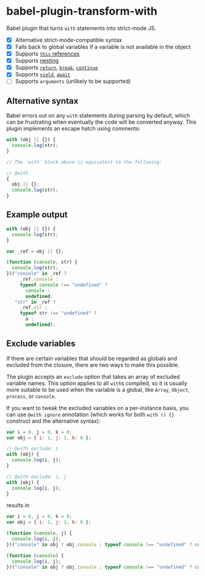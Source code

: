 # babel-plugin-transform-with

Babel plugin that turns `with` statements into strict-mode JS.

- [x] Alternative strict-mode-compatible syntax
- [x] Falls back to global variables if a variable is not available in the object
- [x] Supports [`this` references][this]
- [x] Supports [nesting]
- [x] Supports [`return`], [`break`], [`continue`]
- [x] Supports [`yield`], [`await`]
- [ ] Supports `arguments` (unlikely to be supported)

[this]: https://github.com/pugjs/babel-plugin-transform-with/tree/master/test/fixtures/with/this
[nesting]: https://github.com/pugjs/babel-plugin-transform-with/tree/master/test/fixtures/with/nested
[`return`]: https://github.com/pugjs/babel-plugin-transform-with/tree/master/test/fixtures/with/return
[`break`]: https://github.com/pugjs/babel-plugin-transform-with/tree/master/test/fixtures/with/loop-outside-single
[`continue`]: https://github.com/pugjs/babel-plugin-transform-with/tree/master/test/fixtures/with/loop-outside-multiple
[`yield`]: https://github.com/pugjs/babel-plugin-transform-with/tree/master/test/fixtures/with/generator-function
[`await`]: https://github.com/pugjs/babel-plugin-transform-with/tree/master/test/fixtures/with/async-function

## Alternative syntax

Babel errors out on any `with` statements during parsing by default, which can be frustrating when eventually the code will be converted anyway. This plugin implements an escape hatch using comments:

```js
with (obj || {}) {
  console.log(str);
}

// The `with` block above is equivalent to the following:

// @with
{
  obj || {};
  console.log(str);
}
```

## Example output

```js
with (obj || {}) {
  console.log(str);
}
```

```js
var _ref = obj || {};

(function (console, str) {
  console.log(str);
})("console" in _ref ?
     _ref.console :
     typeof console !== "undefined" ?
       console :
       undefined,
   "str" in _ref ?
     _ref.str :
     typeof str !== "undefined" ?
       a :
       undefined);
```

## Exclude variables

If there are certain variables that should be regarded as globals and excluded from the closure, there are two ways to make this possible.

The plugin accepts an `exclude` option that takes an array of excluded variable names. This option applies to all `with`s compiled, so it is usually more suitable to be used when the variable is a global, like `Array`, `Object`, `process`, or `console`.

If you want to tweak the excluded variables on a per-instance basis, you can use `@with ignore` annotation (which works for both `with () {}` construct and the alternative syntax):

```js
var i = 0, j = 0, k = 0;
var obj = { i: 1, j: 1, k: 0 };

// @with exclude: i
with (obj) {
  console.log(i, j);
}

// @with exclude: i, j
with (obj) {
  console.log(i, j);
}
```

results in

```js
var i = 0, j = 0, k = 0;
var obj = { i: 1, j: 1, k: 0 };

(function (console, j) {
  console.log(i, j);
})("console" in obj ? obj.console : typeof console !== "undefined" ? console : undefined, "j" in obj ? obj.j : typeof j !== "undefined" ? j : undefined);

(function (console) {
  console.log(i, j);
})("console" in obj ? obj.console : typeof console !== "undefined" ? console : undefined);
```
